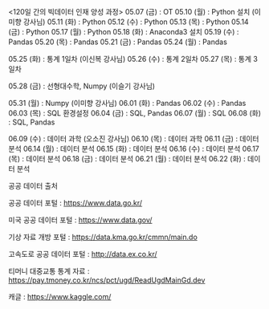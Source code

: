<120일 간의 빅데이터 인재 양성 과정>
05.07 (금) : OT
05.10 (월) : Python 설치 (이미향 강사님)
05.11 (화) : Python
05.12 (수) : Python
05.13 (목) : Python
05.14 (금) : Python
05.17 (월) : Python
05.18 (화) : Anaconda3 설치
05.19 (수) : Pandas
05.20 (목) : Pandas
05.21 (금) : Pandas
05.24 (월) : Pandas

05.25 (화) : 통계 1일차 (이신복 강사님)
05.26 (수) : 통계 2일차
05.27 (목) : 통계 3일차 

05.28 (금) : 선형대수학, Numpy (이슬기 강사님)

05.31 (월) : Numpy (이미향 강사님)
06.01 (화) : Pandas
06.02 (수) : Pandas
06.03 (목) : SQL 환경설정
06.04 (금) : SQL, Pandas
06.07 (월) : SQL
06.08 (화) : SQL, Pandas

06.09 (수) : 데이터 과학 (오소진 강사님)
06.10 (목) : 데이터 과학
06.11 (금) : 데이터 분석 
06.14 (월) : 데이터 분석 
06.15 (화) : 데이터 분석 
06.16 (수) : 데이터 분석
06.17 (목) : 데이터 분석
06.18 (금) : 데이터 분석
06.21 (월) : 데이터 분석
06.22 (화) : 데이터 분석








공공 데이터 출처

  공공 데이터 포털 : https://www.data.go.kr/
  
  미국 공공 데이터 포털 : https://www.data.gov/
  
  기상 자료 개방 포털 : https://data.kma.go.kr/cmmn/main.do
  
  고속도로 공공 데이터 포털 : http://data.ex.co.kr/
  
  티머니 대중교통 통계 자료 : https://pay.tmoney.co.kr/ncs/pct/ugd/ReadUgdMainGd.dev
  
  캐글 : https://www.kaggle.com/
